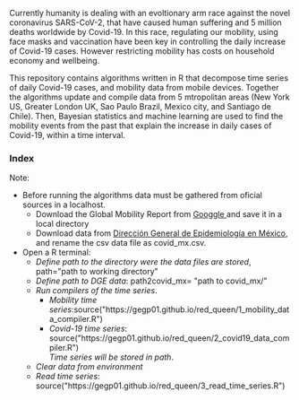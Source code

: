Currently humanity is dealing with an evoltionary arm race against the novel coronavirus SARS-CoV-2, that have caused human suffering and 5 million deaths worldwide by Covid-19. In this race, regulating our mobility, using face masks and vaccination have been key in controlling the daily increase of Covid-19 cases. However restricting mobility has costs on household economy and wellbeing. 

This repository contains algorithms written in R that decompose time series of daily Covid-19 cases, and mobility data from mobile devices. Together the algorithms update and compile data from 5 mtropolitan areas (New York US, Greater London UK, Sao Paulo Brazil, Mexico city, and Santiago de Chile). Then, Bayesian statistics and machine learning are used to find the mobility events from the past that explain the increase in daily cases of Covid-19, within a time interval.

<h3>Index</h3>

Note: 

<ul>
  <li>Before running the algorithms data must be gathered from oficial sources in a localhost.
  <ul>
    <li> Download the Global Mobility Report from <a href = "https://www.gstatic.com/covid19/mobility/Global_Mobility_Report.csv" target="_blank"> Googgle </a> and save it in a local directory</li>
    <li>Download data from <a href= "https://www.gob.mx/salud/documentos/datos-abiertos-152127" target="_blank">Dirección General de Epidemiología en México</a>, and rename the csv data file as covid_mx.csv.</li>
   </ul></li>
  <li>Open a R terminal:
    <ul>
      <li><i>Define path to the directory were the data files are stored</i>, path="path to working directory"</li>
      <li><i>Define path to DGE data</i>: path2covid_mx= "path to covid_mx/"</li>    
      <li><i>Run compilers of the time series</i>.
        <ul>
          <li><i>Mobility time series</i>:source("https://gegp01.github.io/red_queen/1_mobility_data_compiler.R")</li>
          <li><i>Covid-19 time series</i>: source("https://gegp01.github.io/red_queen/2_covid19_data_compiler.R")</i></li>
      <i>Time series will be stored in path</i>.
        </ul>
       <li><i>Clear data from environment</i></li>
       <li><i>Read time series</i>: source("https://gegp01.github.io/red_queen/3_read_time_series.R")</li>
        </ul>
  </li>   
 </ul>
 
